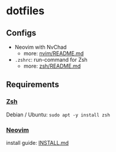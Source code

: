 # dotfiles

## Configs

- Neovim with NvChad
    - more: [nvim/README.md](./nvim/README.md)
- `.zshrc`: run-command for Zsh
    - more: [zsh/README.md](./zsh/README.md)


## Requirements

### [Zsh](https://www.zsh.org/)

Debian / Ubuntu: `sudo apt -y install zsh`


### [Neovim](https://neovim.io/)

install guide: [INSTALL.md](https://github.com/neovim/neovim/blob/master/INSTALL.md)
